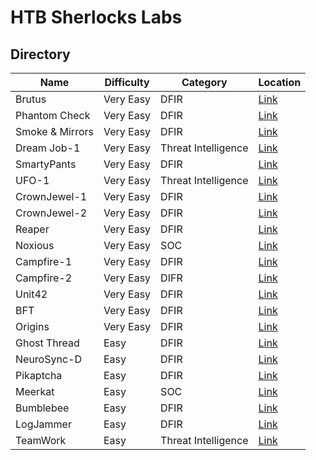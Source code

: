 # HTB Sherlocks Labs

## Directory

| Name | Difficulty | Category | Location |
| -- | -- | -- | -- |
| Brutus | Very Easy | DFIR | [Link](https://github.com/blu371ck/HTB-Sherlocks/blob/main/Brutus/Brutus.md) |
| Phantom Check | Very Easy | DFIR | [Link](https://github.com/blu371ck/HTB-Sherlocks/blob/main/Phantom-Check/Phantom-Check.md) |
| Smoke & Mirrors | Very Easy | DFIR | [Link](https://github.com/blu371ck/HTB-Sherlocks/blob/main/Smoke-and-Mirrors/Smoke-and-Mirrors.md) |
| Dream Job-1 | Very Easy | Threat Intelligence | [Link](https://github.com/blu371ck/HTB-Sherlocks/blob/main/Dream-Job-1/Dream-Job-1.md) |
| SmartyPants | Very Easy | DFIR | [Link](https://github.com/blu371ck/HTB-Sherlocks/blob/main/SmartyPants/SmartyPants.md) |
| UFO-1 | Very Easy | Threat Intelligence | [Link](https://github.com/blu371ck/HTB-Sherlocks/blob/main/UFO-1/UFO-1.md) |
| CrownJewel-1 | Very Easy | DFIR | [Link](https://github.com/blu371ck/HTB-Sherlocks/blob/main/CrownJewel-1/CrownJewel-1.md) |
| CrownJewel-2 | Very Easy | DFIR | [Link](https://github.com/blu371ck/HTB-Sherlocks/blob/main/CrownJewel-2/CrownJewel-2.md) |
| Reaper | Very Easy | DFIR | [Link](https://github.com/blu371ck/HTB-Sherlocks/blob/main/Reaper/Reaper.md) |
| Noxious | Very Easy | SOC | [Link](https://github.com/blu371ck/HTB-Sherlocks/blob/main/Noxious/Noxious.md) |
| Campfire-1 | Very Easy | DFIR | [Link](https://github.com/blu371ck/HTB-Sherlocks/blob/main/Campfire-1/Campfire-1.md) |
| Campfire-2 | Very Easy | DIFR | [Link](https://github.com/blu371ck/HTB-Sherlocks/blob/main/Campfire-2/Campfire-2.md) |
| Unit42 | Very Easy | DFIR | [Link](https://github.com/blu371ck/HTB-Sherlocks/blob/main/Unit42/Unit42.md) |
| BFT | Very Easy | DFIR | [Link](https://github.com/blu371ck/HTB-Sherlocks/blob/main/BFT/BFT.md) |
| Origins | Very Easy | DFIR | [Link](https://github.com/blu371ck/HTB-Sherlocks/blob/main/Origins/Origins.md) |
| Ghost Thread | Easy | DFIR | [Link](https://github.com/blu371ck/HTB-Sherlocks/blob/main/Ghost-Thread/GhostThread.md) |
| NeuroSync-D | Easy | DFIR | [Link](https://github.com/blu371ck/HTB-Sherlocks/blob/main/NeuroSync-D/NeuroSync-D.md) |
| Pikaptcha | Easy | DFIR | [Link](https://github.com/blu371ck/HTB-Sherlocks/blob/main/Pikaptcha/Pikaptcha.md) |
| Meerkat | Easy | SOC | [Link](https://github.com/blu371ck/HTB-Sherlocks/blob/main/Meerkat/Meerkat.md) |
| Bumblebee | Easy | DFIR | [Link](https://github.com/blu371ck/HTB-Sherlocks/blob/main/Bumblebee/Bumblebee.md) |
| LogJammer | Easy | DFIR | [Link](https://github.com/blu371ck/HTB-Sherlocks/blob/main/LogJammer/LogJammer.md) |
| TeamWork | Easy | Threat Intelligence | [Link](https://github.com/blu371ck/HTB-Sherlocks/blob/main/TeamWork/TeamWork.md) |